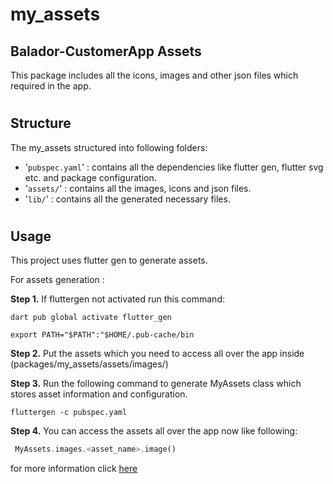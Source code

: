 # my_assets

## Balador-CustomerApp Assets
This package includes all the icons, images and other json files which required in the app.
#
## Structure

The my_assets structured into following folders:

- \'`pubspec.yaml`\' : contains all the dependencies like flutter gen, flutter svg etc. and package configuration.
- \'`assets/`\' : contains all the images, icons and json files.
- \'`lib/`\' : contains all the generated necessary files.
#
## Usage

This project uses flutter gen to generate assets.

For assets generation :

**Step 1.** If fluttergen not activated run this command:
```console
dart pub global activate flutter_gen

export PATH="$PATH":"$HOME/.pub-cache/bin
```

**Step 2.** Put the assets which you need to access all over the app inside (packages/my_assets/assets/images/)

**Step 3.** Run the following command to generate MyAssets class which stores asset information and configuration.
```console
fluttergen -c pubspec.yaml
```

**Step 4.** You can access the assets all over the app now like following:
```dart
 MyAssets.images.<asset_name>.image()
```

for more information click [here](https://pub.dev/packages/flutter_gen)